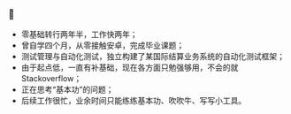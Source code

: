### 👋

- 零基础转行两年半，工作快两年；
- 曾自学四个月，从零接触安卓，完成毕业课题；
- 测试管理与自动化测试，独立构建了某国际结算业务系统的自动化测试框架；
- 由于起点低，一直有补基础，现在各方面只勉强够用，不会的就Stackoverflow；
- 正在思考“基本功”的问题；
- 后续工作很忙，业余时间只能练练基本功、吹吹牛、写写小工具。
<!--
**gantrol/gantrol** is a ✨ _special_ ✨ repository because its `README.md` (this file) appears on your GitHub profile.

Here are some ideas to get you started:

- 🔭 I’m currently working on ...
- 🌱 I’m currently learning ...
- 👯 I’m looking to collaborate on ...
- 🤔 I’m looking for help with ...
- 💬 Ask me about ...
- 📫 How to reach me: ...
- 😄 Pronouns: ...
- ⚡ Fun fact: ...
-->
